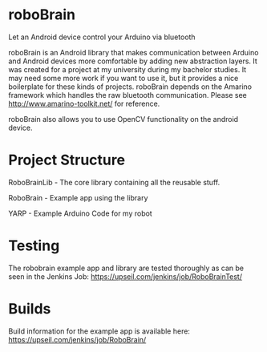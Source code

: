 # roboBrain
Let an Android device control your Arduino via bluetooth

roboBrain is an Android library that makes communication between Arduino and Android devices more comfortable 
by adding new abstraction layers. It was created for a project at my university during my bachelor studies. 
It may need some more work if you want to use it, but it provides a nice boilerplate for these kinds of projects.
roboBrain depends on the Amarino framework which handles the raw bluetooth communication. 
Please see http://www.amarino-toolkit.net/ for reference.

roboBrain also allows you to use OpenCV functionality on the android device. 

# Project Structure

RoboBrainLib - The core library containing all the reusable stuff.

RoboBrain - Example app using the library

YARP - Example Arduino Code for my robot

# Testing
The robobrain example app and library are tested thoroughly as can be seen in the Jenkins Job: https://upseil.com/jenkins/job/RoboBrainTest/

# Builds
Build information for the example app is available here: https://upseil.com/jenkins/job/RoboBrain/
